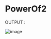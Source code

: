 # PowerOf2

OUTPUT : 

![image](https://user-images.githubusercontent.com/97858274/232115387-17e3ec25-30cd-4b78-9c9e-2256fd6a7af9.png)
